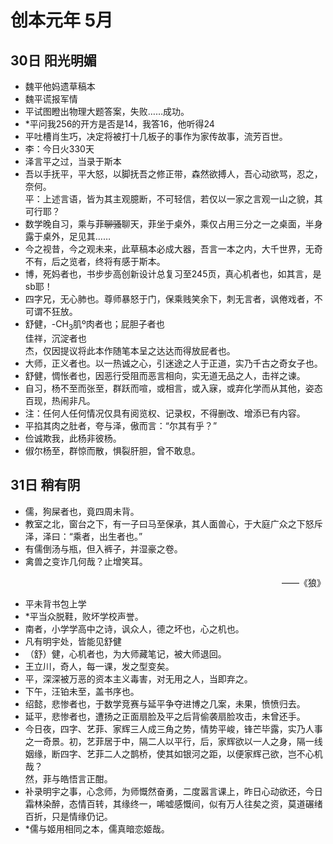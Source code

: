 # 创本元年 5月

## 30日 阳光明媚
* 魏平他妈遗草稿本
* 魏平谎报军情
* 平试图瞪出物理大题答案，失败……成功。
* *平问我256的开方是否是14，我答16，他听得24
* 平吐槽肖生巧，决定将被打十几板子的事作为家传故事，流芳百世。
* 李：今日火330天
* 泽言平之过，当录于斯本
* 吾以手抚平，平大怒，以脚抚吾之修正带，森然欲搏人，吾心动欲骂，忍之，奈何。  
平：上述言语，皆为其主观臆断，不可轻信，若仅以一家之言观一山之貌，其可行耶？
* 数学晚自习，乘与菲<del>聊骚</del>聊天，菲坐于桌外，乘仅占用三分之一之桌面，半身露于桌外，足见其……
* 今之视昔，今之观未来，此草稿本必成大器，吾言一本之内，大千世界，无奇不有，后之览者，终将有感于斯本。
* 博，死妈者也，书步步高创新设计总复习至245页，真心机者也，如其言，是sb耶！
* 四字兄，无心肺也。尊师暴怒于门，保乘贱笑余下，刺无言者，讽倦戏者，不可谓不狂放。
* 舒健，-CH<sub>3</sub>肌º肉者也；屁胆子者也    
  佳祥，沉淀者也    
  杰，仅因提议将此本作随笔本呈之达达而得放屁者也。
* 大师，正义者也。以一热诚之心，引迷途之人于正道，实乃千古之奇女子也。
* 舒健，惆怅者也，因恶行受阻而恶言相向，实无道无品之人，击祥之谏。
* 自习，杨不至而张至，群跃而喧，或相言，或入寐，或弃化学而从其他，姿态百现，热闹非凡。
* 注：任何人任何情况仅具有阅览权、记录权，不得删改、增添已有内容。
* 平掐其肉之肚者，夸与泽，傲而言：“尔其有乎？”
* 俭诚欺我，此杨非彼杨。
* 俶尔杨至，群惊而散，惧裂肝胆，曾不敢息。

## 31日 稍有阴
* 儒，狗屎者也，竟四周未背。
* 教室之北，窗台之下，有一子曰马至保承，其人面兽心，于大庭广众之下怒斥泽，泽曰：“乘者，出生者也。”
* 有儒倒汤与瓶，但入裤子，并湿豪之卷。
* 禽兽之变诈几何哉？止增笑耳。

 <p style="text-align:right"> ——《狼》</p>

* 平未背书包上学
* *平当众脱鞋，败坏学校声誉。
* 南者，小学学高中之诗，讽众人，德之坏也，心之机也。
* 凡有明宇处，皆能见舒健
* （舒）健，心机者也，为大师藏笔记，被大师退回。
* 王立川，奇人，每一课，发之型变矣。
* 平，深深被万恶的资本主义毒害，对无用之人，当即弃之。
* 下午，汪铂未至，盖书序也。
* 绍懿，悲惨者也，于数学竞赛与延平争夺进博之几案，未果，愤愤归去。
* 延平，悲惨者也，遭扬之正面扇脸及平之后背偷袭扇脸攻击，未曾还手。
* 今日夜，四字、艺菲、家辉三人成三角之势，情势平峻，锋芒毕露，实乃人事之一奇景。初，艺菲居于中，隔二人以平行，后，家辉欲以一人之身，隔一线姻缘，断四字、艺菲二人之鹊桥，使其如银河之距，以便家辉己欲，岂不心机哉？    
然，菲与皓悟言正酣。
* 补录明宇之事，心念师，为师慨然奋勇，二度嚣言课上，昨日心动欲还，今日霜林染醉，态情百转，其缘终一，唏嘘感慨间，似有万人往矣之资，莫道碾绪百折，只是情缘仍记。
* *儒与姬用相同之本，儒真暗恋姬哉。
